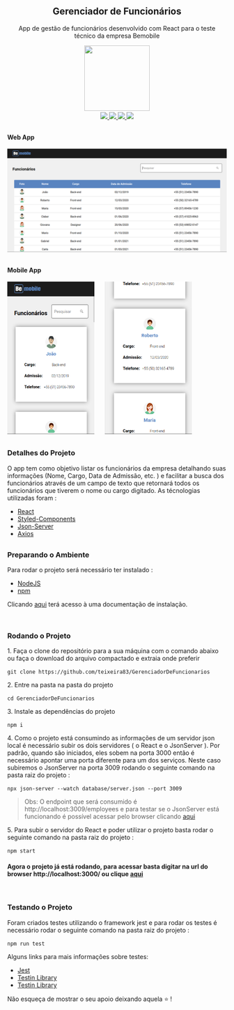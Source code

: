 <h2 align="center">Gerenciador de Funcionários</h2>

<p align="center">App de gestão de funcionários desenvolvido com React para o teste técnico da empresa Bemobile</p>
<div align="center">
  <img src="https://cdn.iconscout.com/icon/free/png-256/react-1-282599.png" width="150px" height="150px" />
</div>
<div align="center">
  <a href="https://www.linkedin.com/in/rafaelalvesdemedeirosteixeira/">
    <img src="https://img.shields.io/badge/LinkedIn-0077B5?style=for-the-badge&logo=linkedin&logoColor=white" />
  </a>
  <a href="https://github.com/teixeira83/">
    <img src="https://img.shields.io/badge/GitHub-100000?style=for-the-badge&logo=github&logoColor=white" />
  </a>
  <a href="https://pt-br.reactjs.org/">
    <img src="https://img.shields.io/badge/React-20232A?style=for-the-badge&logo=react&logoColor=61DAFB"  />
  </a>
  <a href="https://github.com/typicode/json-server">
    <img src="https://img.shields.io/badge/JsonServer-D2691E?style=for-the-badge&logo=json&logoColor=white"   />
  </a>
</div>

<div style="margin-top: 30px">
<h4 align="let">Web App</h4>
  <img src="./src/assets/imgs/app-web.png" />
</div>

<div style="margin-top: 30px">
  <h4 align="let">Mobile App</h4>
  <div>
    <img src="./src/assets/imgs/app-mobile-00.png" width="200px" style="margin-right: 20px" height="350px" />
    <img src="./src/assets/imgs/app-mobile-01.png" width="200px" height="350px" />
  </div>
</div>

<div style="margin-top: 30px">
  <h3 align="left">Detalhes do Projeto</h3>
  <p>O app tem como objetivo listar os funcionários da empresa detalhando suas informações (Nome, Cargo, Data de Admissão, etc. ) e facilitar a busca dos funcionários através de um campo de texto que retornará todos os funcionários que tiverem o nome ou cargo digitado. As técnologias utilizadas foram :</p>

  <ul>
    <li><a href="https://pt-br.reactjs.org/">React</a></li>
    <li><a href="https://styled-components.com/">Styled-Components</a></li>
    <li><a href="https://github.com/typicode/json-server">Json-Server</a></li>
    <li><a href="https://github.com/axios/axios">Axios</a></li>
  </ul>
</div>

<div style="margin-top: 30px">
  <h3 align="left">Preparando o Ambiente</h3>
  <p>Para rodar o projeto será necessário ter instalado :</p>

  <ul>
    <li><a href="https://nodejs.org/en/">NodeJS</a></li>
    <li><a href="https://www.npmjs.com/">npm</a></li>
  </ul>
  
  <p>Clicando <a href="https://docs.npmjs.com/downloading-and-installing-node-js-and-npm">aqui</a> terá acesso à uma documentação de instalação.</p>
</div>
<br>
<h3 align="left">Rodando o Projeto</h3>

<p>1. Faça o clone do repositório para a sua máquina com o comando abaixo ou faça o download do arquivo compactado e extraia onde preferir</p>

```
git clone https://github.com/teixeira83/GerenciadorDeFuncionarios
```

<p>2. Entre na pasta na pasta do projeto</p>

```
cd GerenciadorDeFuncionarios
```

<p>3. Instale as dependências do projeto</p>

```
npm i
```

<p>4. Como o projeto está consumindo as informações de um servidor json local é necessário subir os dois servidores ( o React e o JsonServer ). Por padrão, quando são iniciados, eles sobem na porta 3000 então é necessário apontar uma porta diferente para um dos serviços. Neste caso subiremos o JsonServer na porta 3009 rodando o seguinte comando na pasta raiz do projeto :</p>

```
npx json-server --watch database/server.json --port 3009
```

> Obs: O endpoint que será consumido é http://localhost:3009/employees e para testar se o JsonServer está funcionando é possível acessar pelo browser clicando <a href="http://localhost:3009/employees">aqui</a>

<p>5. Para subir o servidor do React e poder utilizar o projeto basta rodar o seguinte comando na pasta raiz do projeto :</p>

```
npm start
```

<h4 align="left">Agora o projeto já está rodando, para acessar basta digitar na url do browser http://localhost:3000/ ou clique <a href="http://localhost:3000/">aqui</a></h4>

<br>
<h3 align="left">Testando o Projeto</h3>

<p>Foram criados testes utilizando o framework jest e para rodar os testes é necessário rodar o seguinte comando na pasta raiz do projeto :</p>


```
npm run test
```

<p>Alguns links para mais informações sobre testes: </p>

<ul>
    <li><a href="https://jestjs.io/pt-BR/">Jest</a></li>
    <li><a href="https://testing-library.com/">Testin Library</a></li>
    <li><a href="https://kentcdodds.com/blog/common-mistakes-with-react-testing-library">Testin Library</a></li>
</ul>

<p>Não esqueça de mostrar o seu apoio deixando aquela ⭐️ !</p>
